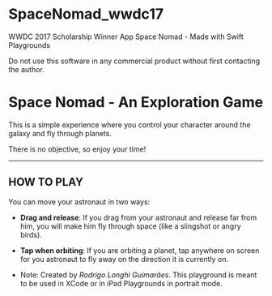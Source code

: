# SpaceNomad_wwdc17
WWDC 2017 Scholarship Winner App Space Nomad - Made with Swift Playgrounds

Do not use this software in any commercial product without first contacting the author.


# Space Nomad - An Exploration Game

 This is a simple experience where you control your character around the galaxy and fly through planets.

 There is no objective, so enjoy your time!

 ---

 ## HOW TO PLAY

 You can move your astronaut in two ways:

 - **Drag and release**: If you drag from your astronaut and release far from him, you will make him fly through space (like a slingshot or angry birds).
 - **Tap when orbiting**: If you are orbiting a planet, tap anywhere on screen for you astronaut to fly away on the direction it is currently on.

 - Note: Created by *Rodrigo Longhi Guimarães*. This playground is meant to be used in XCode or in iPad Playgrounds in portrait mode.
